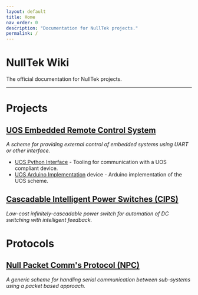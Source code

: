 ```yaml
---
layout: default
title: Home
nav_order: 0
description: "Documentation for NullTek projects."
permalink: /
---
```


# NullTek Wiki

The official documentation for NullTek projects.

---

# Projects

## [UOS Embedded Remote Control System](/docs/projects/uos)

_A scheme for providing external control of embedded systems using UART or other interface._

* [UOS Python Interface](/docs/projects/uos/interface) - Tooling for communication with a UOS compliant device.
* [UOS Arduino Implementation](/docs/projects/uos/arduino) device - Arduino implementation of the UOS scheme.

## [Cascadable Intelligent Power Switches (CIPS)](/docs/projects/cips)

_Low-cost infinitely-cascadable power switch for automation of DC switching with intelligent feedback._ 

# Protocols

## [Null Packet Comm's Protocol (NPC)](/docs/protocols/npc)

_A generic scheme for handling serial communication between sub-systems using a packet based approach._

